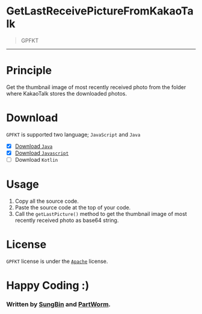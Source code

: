 # GetLastReceivePictureFromKakaoTalk
> GPFKT

-----

# Principle
Get the thumbnail image of most recently received photo from the folder where KakaoTalk stores the downloaded photos.

# Download
`GPFKT` is supported two language; `JavaScript` and `Java`
- [x] [Download `Java`](https://github.com/sungbin5304/GetLastReceivePictureFromKakaoTalk/blob/master/PicturePathManager.java)
- [x] [Download `Javascript`](https://github.com/sungbin5304/GetLastReceivePictureFromKakaoTalk/blob/master/PicturePathManager.js)
- [ ] Download `Kotlin`

# Usage
1. Copy all the source code.
2. Paste the source code at the top of your code.
3. Call the `getLastPicture()` method to get the thumbnail image of most recently received photo as base64 string.

# License
`GPFKT` license is under the [`Apache`](https://github.com/KakaoTalkBotOrganization/GetLastReceivePictureFromKakaoTalk/blob/master/LICENSE) license.

# Happy Coding :)

### Written by [SungBin](https://github.com/sungbin5304) and [PartWorm](https://github.com/PartWorm).
